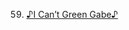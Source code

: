59. [♪I Can’t Green Gabe♪](https://linuxgamecast.com/2013/10/linuxgamecast-weekly-ep59-%e2%99%aai-cant-green-gabe%e2%99%aa/)
